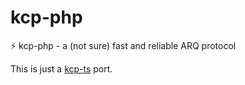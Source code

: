 # kcp-php
⚡ kcp-php - a (not sure) fast and reliable ARQ protocol

This is just a [kcp-ts](https://github.com/boba-ps/kcp-ts) port. 
